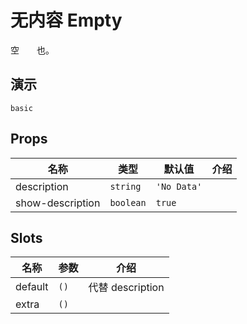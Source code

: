 # 无内容 Empty
空<span style="opacity: 0;">空如</span>也。
## 演示
```demo
basic
```
## Props
|名称|类型|默认值|介绍|
|-|-|-|-|
|description|`string`|`'No Data'`||
|show-description|`boolean`|`true`||

## Slots
|名称|参数|介绍|
|-|-|-|
|default|`()`|代替 description|
|extra|`()`||